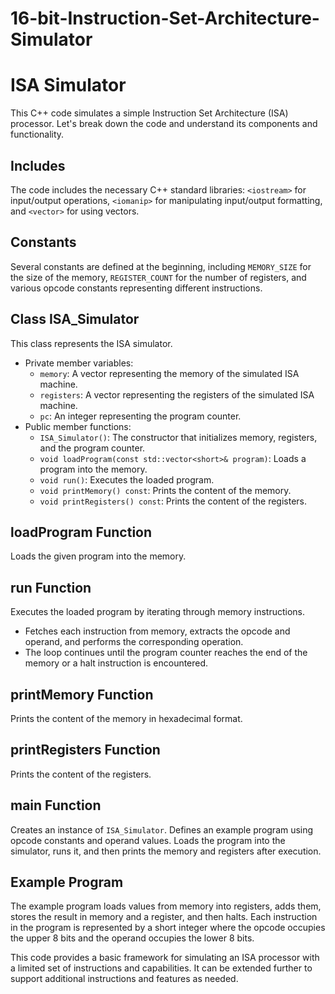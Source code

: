 # 16-bit-Instruction-Set-Architecture-Simulator

# ISA Simulator

This C++ code simulates a simple Instruction Set Architecture (ISA) processor. Let's break down the code and understand its components and functionality.

## Includes
The code includes the necessary C++ standard libraries: `<iostream>` for input/output operations, `<iomanip>` for manipulating input/output formatting, and `<vector>` for using vectors.

## Constants
Several constants are defined at the beginning, including `MEMORY_SIZE` for the size of the memory, `REGISTER_COUNT` for the number of registers, and various opcode constants representing different instructions.

## Class ISA_Simulator
This class represents the ISA simulator.
- Private member variables:
  - `memory`: A vector representing the memory of the simulated ISA machine.
  - `registers`: A vector representing the registers of the simulated ISA machine.
  - `pc`: An integer representing the program counter.
- Public member functions:
  - `ISA_Simulator()`: The constructor that initializes memory, registers, and the program counter.
  - `void loadProgram(const std::vector<short>& program)`: Loads a program into the memory.
  - `void run()`: Executes the loaded program.
  - `void printMemory() const`: Prints the content of the memory.
  - `void printRegisters() const`: Prints the content of the registers.

## loadProgram Function
Loads the given program into the memory.

## run Function
Executes the loaded program by iterating through memory instructions.
- Fetches each instruction from memory, extracts the opcode and operand, and performs the corresponding operation.
- The loop continues until the program counter reaches the end of the memory or a halt instruction is encountered.

## printMemory Function
Prints the content of the memory in hexadecimal format.

## printRegisters Function
Prints the content of the registers.

## main Function
Creates an instance of `ISA_Simulator`.
Defines an example program using opcode constants and operand values.
Loads the program into the simulator, runs it, and then prints the memory and registers after execution.

## Example Program
The example program loads values from memory into registers, adds them, stores the result in memory and a register, and then halts.
Each instruction in the program is represented by a short integer where the opcode occupies the upper 8 bits and the operand occupies the lower 8 bits.

This code provides a basic framework for simulating an ISA processor with a limited set of instructions and capabilities. It can be extended further to support additional instructions and features as needed.
